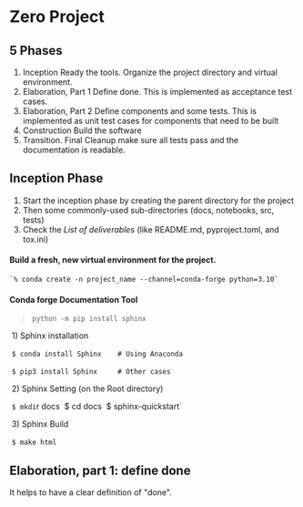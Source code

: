# Zero Project





## 5 Phases 

1. Inception
   Ready the tools. 
   Organize the project directory and virtual environment.
2. Elaboration, Part 1
   Define done.
   This is implemented as acceptance test cases.
3. Elaboration, Part 2
   Define components and some tests.
   This is implemented as unit test cases for components that need to be built
4. Construction
   Build the software
5. Transition. Final Cleanup
   make sure all tests pass and the documentation is readable.



## Inception Phase

1. Start the inception phase by creating the parent directory for the project
2. Then some commonly-used sub-directories (docs, notebooks, src, tests)
3. Check the *List of deliverable*s  (like README.md, pyproject.toml, and tox.ini)



#### Build a fresh, new virtual environment for the project.

```
`% conda create -n project_name --channel=conda-forge python=3.10`
```

#### Conda forge Documentation Tool

> `python -m pip install sphinx`

​	1) Sphinx installation

​		`$ conda install Sphinx    # Using Anaconda`

​		`$ pip3 install Sphinx     # Other cases`		

​     2) Sphinx Setting   (on the Root directory)

​		`$ mkdi`r docs
​        $ cd docs
​        $ sphinx-quickstart`

​      3) Sphinx Build

​     	`$ make html`



## Elaboration, part 1: define done

It helps to have a clear definition of "done".

